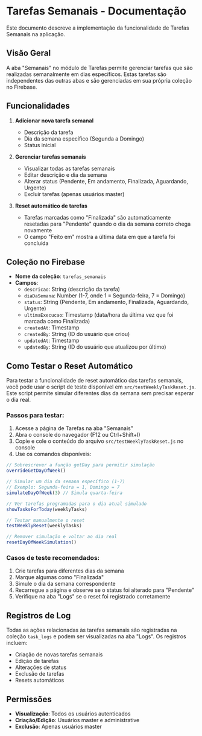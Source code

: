 # Tarefas Semanais - Documentação

Este documento descreve a implementação da funcionalidade de Tarefas Semanais na aplicação.

## Visão Geral

A aba "Semanais" no módulo de Tarefas permite gerenciar tarefas que são realizadas semanalmente em dias específicos. Estas tarefas são independentes das outras abas e são gerenciadas em sua própria coleção no Firebase.

## Funcionalidades

1. **Adicionar nova tarefa semanal**
   - Descrição da tarefa
   - Dia da semana específico (Segunda a Domingo)
   - Status inicial

2. **Gerenciar tarefas semanais**
   - Visualizar todas as tarefas semanais
   - Editar descrição e dia da semana
   - Alterar status (Pendente, Em andamento, Finalizada, Aguardando, Urgente)
   - Excluir tarefas (apenas usuários master)

3. **Reset automático de tarefas**
   - Tarefas marcadas como "Finalizada" são automaticamente resetadas para "Pendente" quando o dia da semana correto chega novamente
   - O campo "Feito em" mostra a última data em que a tarefa foi concluída

## Coleção no Firebase

- **Nome da coleção**: `tarefas_semanais`
- **Campos**:
  - `descricao`: String (descrição da tarefa)
  - `diaDaSemana`: Number (1-7, onde 1 = Segunda-feira, 7 = Domingo)
  - `status`: String (Pendente, Em andamento, Finalizada, Aguardando, Urgente)
  - `ultimaExecucao`: Timestamp (data/hora da última vez que foi marcada como Finalizada)
  - `createdAt`: Timestamp
  - `createdBy`: String (ID do usuário que criou)
  - `updatedAt`: Timestamp
  - `updatedBy`: String (ID do usuário que atualizou por último)

## Como Testar o Reset Automático

Para testar a funcionalidade de reset automático das tarefas semanais, você pode usar o script de teste disponível em `src/testWeeklyTaskReset.js`. Este script permite simular diferentes dias da semana sem precisar esperar o dia real.

### Passos para testar:

1. Acesse a página de Tarefas na aba "Semanais"
2. Abra o console do navegador (F12 ou Ctrl+Shift+I)
3. Copie e cole o conteúdo do arquivo `src/testWeeklyTaskReset.js` no console
4. Use os comandos disponíveis:

```javascript
// Sobrescrever a função getDay para permitir simulação
overrideGetDayOfWeek()

// Simular um dia da semana específico (1-7)
// Exemplo: Segunda-feira = 1, Domingo = 7
simulateDayOfWeek(3) // Simula quarta-feira

// Ver tarefas programadas para o dia atual simulado
showTasksForToday(weeklyTasks)

// Testar manualmente o reset
testWeeklyReset(weeklyTasks)

// Remover simulação e voltar ao dia real
resetDayOfWeekSimulation()
```

### Casos de teste recomendados:

1. Crie tarefas para diferentes dias da semana
2. Marque algumas como "Finalizada"
3. Simule o dia da semana correspondente
4. Recarregue a página e observe se o status foi alterado para "Pendente"
5. Verifique na aba "Logs" se o reset foi registrado corretamente

## Registros de Log

Todas as ações relacionadas às tarefas semanais são registradas na coleção `task_logs` e podem ser visualizadas na aba "Logs". Os registros incluem:

- Criação de novas tarefas semanais
- Edição de tarefas
- Alterações de status
- Exclusão de tarefas
- Resets automáticos

## Permissões

- **Visualização**: Todos os usuários autenticados
- **Criação/Edição**: Usuários master e administrative
- **Exclusão**: Apenas usuários master 